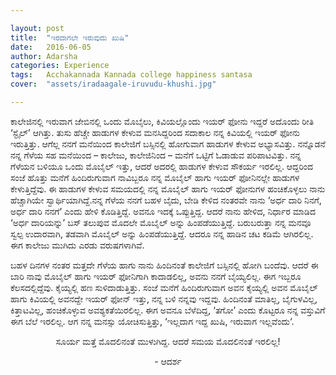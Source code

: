 ```yaml
---

layout: post
title:  "ಇರದಾಗಲೇ ಇರುವುದು ಖುಷಿ"
date:   2016-06-05
author: Adarsha
categories: Experience
tags:	Acchakannada Kannada college happiness santasa
cover:  "assets/iradaagale-iruvudu-khushi.jpg"

---
```

ಕಾಲೇಜಿನಲ್ಲಿ ಇರುವಾಗ ಜೇಬಿನಲ್ಲಿ ಒಂದು ಮೊಬೈಲು, ಕಿವಿಯಲ್ಲೊಂದು ಇಯರ್ ಫೋನು ಇದ್ದರೆ ಅದೊಂದು ರೀತಿ ‘ಸ್ಟೈಲ್’ ಆಗಿತ್ತು. ತುಸು ಹೆಚ್ಚೇ ಹಾಡುಗಳ ಕೇಳುವ ಮನಸಿದ್ದರಿಂದ ಸದಾಕಾಲ ನನ್ನ ಕಿವಿಯಲ್ಲಿ ಇಯರ್ ಫೋನು ಇರುತ್ತಿತ್ತು. ಆಗೆಲ್ಲ ನನಗೆ ಮನೆಯಿಂದ ಕಾಲೇಜಿಗೆ ಬಸ್ಸಿನಲ್ಲಿ ಹೋಗುವಾಗ ಹಾಡುಗಳ ಕೇಳುವ ಅಭ್ಯಾಸವಿತ್ತು. <!--more-->ನನ್ನೊಡನೆ ನನ್ನ ಗೆಳೆಯ ಸಹ ಮನೆಯಿಂದ – ಕಾಲೇಜು, ಕಾಲೇಜಿನಿಂದ – ಮನೆಗೆ ಒಟ್ಟಿಗೆ ಓಡಾಡುವ ಪರಿಪಾಟವಿತ್ತು. ನನ್ನ ಗೆಳೆಯನ ಬಳಿಯೂ ಒಂದು ಮೊಬೈಲ್ ಇತ್ತು, ಆದರೆ ಅದರಲ್ಲಿ ಹಾಡುಗಳ ಕೇಳುವ ಸೌಕರ್ಯ ಇರಲಿಲ್ಲ. ಆದ್ದರಿಂದ ಸಂಜೆ ಹೊತ್ತು ಮನೆಗೆ ಹಿಂದಿರುಗುವಾಗ ನಾವಿಬ್ಬರೂ ನನ್ನ ಮೊಬೈಲ್ ಹಾಗು ಇಯರ್ ಫೋನಿನಲ್ಲೇ ಹಾಡುಗಳ ಕೇಳುತ್ತಿದ್ದೆವು. ಈ ಹಾಡುಗಳ ಕೇಳುವ ಸಮಯದಲ್ಲಿ ನನ್ನ ಮೊಬೈಲ್ ಹಾಗು ಇಯರ್ ಫೋನುಗಳ ಹಂಚಿಕೊಳ್ಳಲು ನಾನು ಹೆಚ್ಚಾಗಿಯೇ ಸ್ವಾರ್ಥಿಯಾಗಿದ್ದೆ.ನನ್ನ ಗೆಳೆಯ ನನಗೆ ಬಹಳ ಬೈದು, ಬೇಡಿ ಕೇಳಿದ ನಂತರವೇ ನಾನು ‘ಅರ್ಧ ದಾರಿ ನಿನಗೆ, ಅರ್ಧ ದಾರಿ ನನಗೆ’ ಎಂದು ಹೇಳಿ ಕೊಡಿತ್ತಿದ್ದೆ. ಅವನೂ ಇದಕ್ಕೆ ಒಪ್ಪುತ್ತಿದ್ದ. ಆದರೆ ನಾನು ಹೇಳಿದ, ನಿರ್ಧಾರ ಮಾಡಿದ ‘ಅರ್ಧ ದಾರಿಯನ್ನು’ ಬಸ್ ತಲುಪುವ ಮೊದಲೇ ಮೊಬೈಲ್ ಅನ್ನು ಹಿಂಪಡೆಯುತ್ತಿದ್ದೆ. ಬರುಬರುತ್ತಾ ನನ್ನ ಮನವೂ ಸ್ವಲ್ಪ ಉದಾರವಾಗಿ, ತಡವಾಗಿ ಮೊಬೈಲ್ ಅನ್ನು ಹಿಂಪಡೆಯುತ್ತಿದ್ದೆ. ಆದರೂ ನನ್ನ ಹಾಡಿನ ಚಟ ಕಡಿಮೆ ಆಗಿರಲಿಲ್ಲ. ಈಗ ಕಾಲೇಜು ಮುಗಿದು ಎರಡು ವರುಷಗಳಾಗಿವೆ.

ಬಹಳ ದಿನಗಳ ನಂತರ ಮತ್ತದೇ ಗೆಳೆಯ ಹಾಗು ನಾನು ಹಿಂದಿನಂತೆ ಕಾಲೇಜಿಗೆ ಬಸ್ಸಿನಲ್ಲಿ ಹೋಗಿ ಬಂದೆವು. ಆದರೆ ಈ ಬಾರಿ ನಾವು ಮೊಬೈಲ್ ಹಾಗು ಇಯರ್ ಫೋನಿಗಾಗಿ ಕಾದಾಡಲಿಲ್ಲ, ಅವನು ನನಗೆ ಬೈಯ್ಯಲಿಲ್ಲ. ಈಗ ಇಬ್ಬರೂ ಕೆಲಸದಲ್ಲಿದ್ದೆವು. ಕೈಯ್ಯಲ್ಲಿ ಹಣ ಸುಳಿದಾಡುತ್ತಿತ್ತು. ಸಂಜೆ ಮನೆಗೆ ಹಿಂದಿರುಗುವಾಗ ಅವನ ಕೈಯ್ಯಲ್ಲಿ ಅವನ ಮೊಬೈಲ್ ಹಾಗು ಕಿವಿಯಲ್ಲಿ ಅವನದ್ದೇ ಇಯರ್ ಫೋನ್ ಇತ್ತು, ನನ್ನ ಬಳಿ ನನ್ನವು ಇದ್ದವು. ಹಿಂದಿನಂತೆ ಮಾತಿಲ್ಲ, ಬೈಗುಳವಿಲ್ಲ, ಕಿತ್ತಾಟವಿಲ್ಲ, ಹಂಚಿಕೊಳ್ಳುವ ಅವಶ್ಯಕತೆಯಿರಲಿಲ್ಲ. ಈಗ ಅವನೂ ಬೆಳೆದಿದ್ದ, ‘ತಗೋ’ ಎಂದು ಕೊಟ್ಟರೂ ನನ್ನ ವಸ್ತುವಿಗೆ ಈಗ ಬೆಲೆ ಇರಲಿಲ್ಲ. ಆಗ ನನ್ನ ಮನಸ್ಸು ಯೋಚಿಸುತ್ತಿತ್ತು, ‘ಇಲ್ಲದಾಗ ಇದ್ದ ಖುಷಿ, ಇರುವಾಗ ಇಲ್ಲವೆಂದು‘.

<p align= "center">ಸೂರ್ಯ ಮತ್ತೆ ಮೊದಲಿನಂತೆ ಮುಳುಗಿದ್ದ. ಆದರೆ ಸಮಯ ಮೊದಲಿನಂತೆ ಇರಲಿಲ್ಲ!</p>

<p align= "center">- ಆದರ್ಶ </p>
